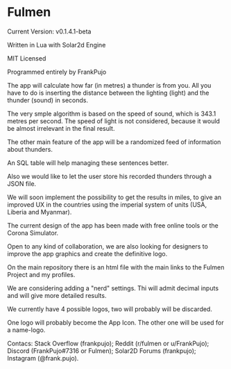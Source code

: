 # Fulmen
Current Version: v0.1.4.1-beta

Written in Lua with Solar2d Engine

MIT Licensed

Programmed entirely by FrankPujo

The app will calculate how far (in metres) a thunder is from you. All you have to do is inserting the distance between the lighting (light) and the thunder (sound) in seconds.

The very smple algorithm is based on the speed of sound, which is 343.1 metres per second. The speed of light is not considered, because it would be almost irrelevant in the final result.

The other main feature of the app will be a randomized feed of information about thunders.

An SQL table will help managing these sentences better.

Also we would like to let the user store his recorded thunders through a JSON file.

We will soon implement the possibility to get the results in miles, to give an improved UX in the countries using the imperial system of units (USA, Liberia and Myanmar).

The current design of the app has been made with free online tools or the Corona Simulator.

Open to any kind of collaboration, we are also looking for designers to improve the app graphics and create the definitive logo.

On the main repository there is an html file with the main links to the Fulmen Project and my profiles.

We are considering adding a "nerd" settings. Thi will admit decimal inputs and will give more detailed results.

We currently have 4 possible logos, two will probably will be discarded.

One logo will probably become the App Icon. The other one will be used for a name-logo.

Contacs:
Stack Overflow (frankpujo);
Reddit (r/fulmen or u/FrankPujo);
Discord (FrankPujo#7316 or Fulmen);
Solar2D Forums (frankpujo);
Instagram (@frank.pujo).
